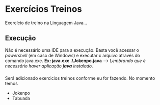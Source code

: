 # Exercícios Treinos
Exercício de treino na Linguagem Java...

## Execução
Não é necessário uma IDE para a execução. Basta você acessar o *powershell* (em caso de Windows) e executar o arquivo através do comando java.exe.
**Ex: java.exe .\Jokenpo.java** -->  _Lembrando que é necessário haver aplicação **java** instalado._

###
Será adicionado exercicios treinos conforme eu for fazendo.
No momento temos
- Jokenpo
- Tabuada
